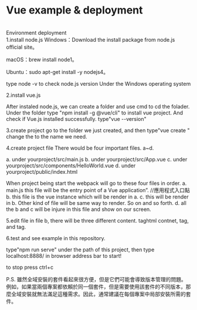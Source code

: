 # Vue example & deployment
<br>Environment deployment<br>
1.install node.js Windows：Download the install package from node.js official site。

macOS：brew install node1。

Ubuntu：sudo apt-get install -y nodejs4。

type node -v to check node.js version Under the Windows operating system

2.install vue.js

After instaled node.js, we can create a folder and use cmd to cd the folader. Under the folder type "npm install -g @vue/cli" to install vue project. And check if Vue.js installed successfully. type"vue --version"

3.create project go to the folder we just created, and then type"vue create " change the to the name we need.

4.create project file There would be four important files. a~d.

a. under yourproject/src/main.js
b. under yourproject/src/App.vue
c. under yourproject/src/components/HelloWorld.vue
d. under yourproject/public/index.html

When project being start the webpack will go to these four files in order.
a. main.js this file will be the entry point of a Vue application”. //應用程式入口點
b. this file is the vue instance which will be render in a.
c. this will be render in b. Other kind of file will be same way to render. So on and so forth.
d. all the b and c will be injure in this file and show on our screen.

5.edit file in file b, there will be three different content. taghtml contnet, tag<script>js content</script>, and tag<style>css content</style>.

6.test and see example in this repository.

type"npm run serve" under the path of this project, then type localhost:8888/ in browser address bar to start!

to stop press ctrl+c

P.S. 雖然全域安裝的套件看起來很方便，但是它們可能會導致版本管理的問題。例如，如果當兩個專案都依賴於同一個套件，但是需要使用該套件的不同版本，那麼全域安裝就無法滿足這種需求。因此，通常建議在每個專案中局部安裝所需的套件。
